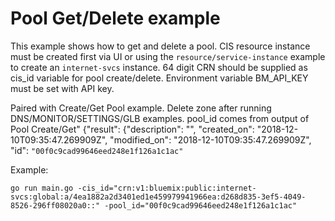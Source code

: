 # Pool Get/Delete example

This example shows how to get and delete a pool. CIS resource instance must be created first via UI or using the `resource/service-instance` example to create an `internet-svcs` instance. 64 digit CRN should be supplied as cis_id variable for pool create/delete. Environment variable BM_API_KEY must be set with API key. 

Paired with Create/Get Pool example. Delete zone after running DNS/MONITOR/SETTINGS/GLB examples. 
pool_id comes from output of Pool Create/Get"
{"result": {"description": "", "created_on": "2018-12-10T09:35:47.269909Z", "modified_on": "2018-12-10T09:35:47.269909Z", "id": `"00f0c9cad99646eed248e1f126a1c1ac"`



Example: 

```
go run main.go -cis_id="crn:v1:bluemix:public:internet-svcs:global:a/4ea1882a2d3401ed1e459979941966ea:d268d835-3ef5-4049-8526-296ff08020a0::" -pool_id="00f0c9cad99646eed248e1f126a1c1ac"
```



